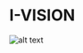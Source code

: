 # I-VISION
![alt text](https://drive.google.com/file/d/1HUOvtzQtY3t4puzzqqfzGtcZT45bh0lE/view?usp=share_link)
